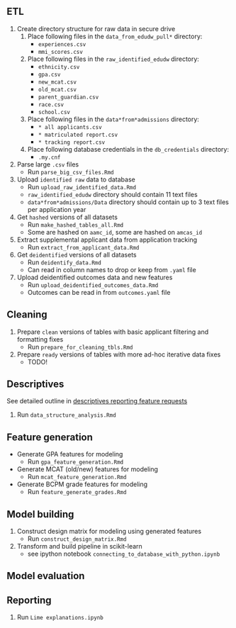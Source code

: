## ETL

1. Create directory structure for raw data in secure drive
    1. Place following files in the `data_from_edudw_pull*` directory:
        - `experiences.csv`
        - `mmi_scores.csv`
    1. Place following files in the `raw_identified_edudw` directory:
        - `ethnicity.csv`
        - `gpa.csv`
        - `new_mcat.csv`
        - `old_mcat.csv`
        - `parent_guardian.csv`
        - `race.csv`
        - `school.csv`
    1. Place following files in the  `data*from*admissions` directory:
        - `* all applicants.csv`
        - `* matriculated report.csv`
        - `* tracking report.csv`
    1. Place following database credentials in the `db_credentials` directory:
        - `.my.cnf`
1. Parse large `.csv` files
    - Run `parse_big_csv_files.Rmd`
1. Upload `identified raw` data to database
    - Run `upload_raw_identified_data.Rmd`
    - `raw_identified_edudw` directory should contain 11 text files
    - `data*from*admissions/Data` directory should contain up to 3 text files per application year
1. Get `hashed` versions of all datasets
    - Run `make_hashed_tables_all.Rmd`
    - Some are hashed on `aamc_id`, some are hashed on `amcas_id`
1. Extract supplemental applicant data from application tracking
    - Run `extract_from_applicant_data.Rmd`
1. Get `deidentified` versions of all datasets
    - Run `deidentify_data.Rmd`
    - Can read in column names to drop or keep from `.yaml` file
1. Upload deidentified outcomes data and new features
    - Run `upload_deidentified_outcomes_data.Rmd`
    - Outcomes can be read in from `outcomes.yaml` file



## Cleaning
1. Prepare `clean` versions of tables with basic applicant filtering and formatting fixes
    - Run `prepare_for_cleaning_tbls.Rmd`
1. Prepare `ready` versions of tables with more ad-hoc iterative data fixes
   - TODO!

## Descriptives
See detailed outline in [descriptives reporting feature requests](DescriptivesReporting.md)
1. Run `data_structure_analysis.Rmd`


## Feature generation
- Generate GPA features for modeling
    - Run `gpa_feature_generation.Rmd`
- Generate MCAT (old/new) features for modeling
    - Run `mcat_feature_generation.Rmd`
- Generate BCPM grade features for modeling
    - Run `feature_generate_grades.Rmd`

## Model building
1. Construct design matrix for modeling using generated features
    - Run `construct_design_matrix.Rmd`
1. Transform and build pipeline in scikit-learn
    - see ipython notebook `connecting_to_database_with_python.ipynb`


## Model evaluation

## Reporting
1. Run `Lime explanations.ipynb`